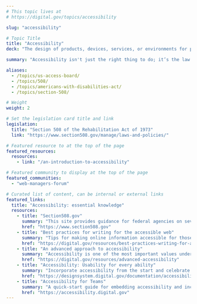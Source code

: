 ```yaml
---
# This topic lives at
# https://digital.gov/topics/accessibility

slug: "accessibility"

# Topic Title
title: "Accessibility"
deck: "The design of products, devices, services, or environments for people with disabilities"

summary: "Accessibility isn't just the right thing to do; it’s the law. The guidance, resources, and community you find here will help you deliver accessible digital products and services in the federal government."

aliases:
  - /topics/us-access-board/
  - /topics/508/
  - /topics/americans-with-disabilities-act/
  - /topics/section-508/

# Weight
weight: 2

# Set the legislation card title and link
legislation:
  title: "Section 508 of the Rehabilitation Act of 1973"
  link: "https://www.section508.gov/manage/laws-and-policies/"

# Featured resource to at the top of the page
featured_resources:
  resources:
    - link: "/an-introduction-to-accessibility"

# Featured community to display at the top of the page
featured_communities:
  - "web-managers-forum"

# Curated list of content, can be internal or external links
featured_links:
  title: "Accessibility: essential knowledge"
  resources:
    - title: "Section508.gov"
      summary: "This site provides guidance for federal agencies on several topics in IT accessibility, including creating accessible websites and documents, accessibility testing, accessibility training, and accessibility in contracting and procurement."
      href: "https://www.section508.gov"
    - title: "Best practices for writing for the accessible web"
      summary: "Tips for making online information accessible for those with auditory and visual needs."
      href: "https://digital.gov/resources/best-practices-writing-for-accessible-web"
    - title: "An advanced approach to accessibility"
      summary: "Accessibility is one of the most important values underlying all the work that we do. This is a deeper look into accessibility: what to do, how to do it, and why it matters, especially in government."
      href: "https://digital.gov/resources/advanced-accessibility"
    - title: "Accessibility: Usability for every ability"
      summary: "Incorporate accessibility from the start and celebrate accessibility guidelines that help build better products and services for all users."
      href: "https://designsystem.digital.gov/documentation/accessibility/#what-project-teams-should-do"
    - title: "Accessibility for Teams"
      summary: "A quick-start guide for embedding accessibility and inclusive design practices into your team’s workflow."
      href: "https://accessibility.digital.gov"
---
```

